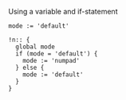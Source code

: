 Using a variable and if-statement

```ahk
mode := 'default'

!n:: {
  global mode
  if (mode = 'default') {
    mode := 'numpad'
  } else {
    mode := 'default'
  }
}
```